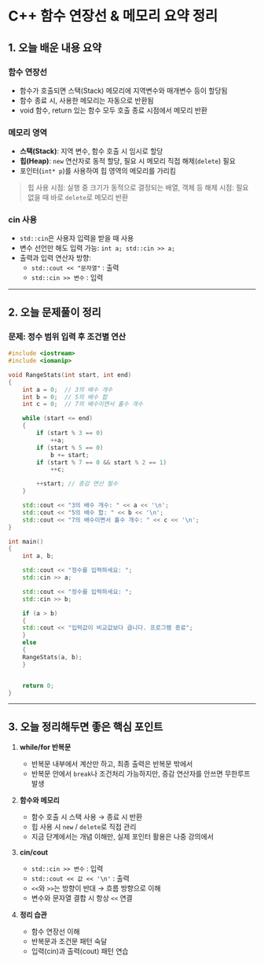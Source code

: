 # C++ 함수 연장선 & 메모리 요약 정리

## 1. 오늘 배운 내용 요약

### 함수 연장선
- 함수가 호출되면 스택(Stack) 메모리에 지역변수와 매개변수 등이 할당됨
- 함수 종료 시, 사용한 메모리는 자동으로 반환됨
- void 함수, return 있는 함수 모두 호출 종료 시점에서 메모리 반환

### 메모리 영역
- **스택(Stack)**: 지역 변수, 함수 호출 시 임시로 할당
- **힙(Heap)**: `new` 연산자로 동적 할당, 필요 시 메모리 직접 해제(`delete`) 필요
- 포인터(`int* p`)를 사용하여 힙 영역의 메모리를 가리킴

> 힙 사용 시점: 실행 중 크기가 동적으로 결정되는 배열, 객체 등
> 해제 시점: 필요 없을 때 바로 `delete`로 메모리 반환

### cin 사용
- `std::cin`은 사용자 입력을 받을 때 사용
- 변수 선언만 해도 입력 가능: `int a; std::cin >> a;`
- 출력과 입력 연산자 방향:
  - `std::cout << "문자열"` : 출력
  - `std::cin >> 변수` : 입력

---

## 2. 오늘 문제풀이 정리

### 문제: 정수 범위 입력 후 조건별 연산

```cpp
#include <iostream>
#include <iomanip>

void RangeStats(int start, int end)
{
    int a = 0;  // 3의 배수 개수
    int b = 0;  // 5의 배수 합
    int c = 0;  // 7의 배수이면서 홀수 개수

    while (start <= end)
    {
        if (start % 3 == 0)
            ++a;
        if (start % 5 == 0)
            b += start;
        if (start % 7 == 0 && start % 2 == 1)
            ++c;

        ++start; // 증감 연산 필수
    }

    std::cout << "3의 배수 개수: " << a << '\n';
    std::cout << "5의 배수 합: " << b << '\n';
    std::cout << "7의 배수이면서 홀수 개수: " << c << '\n';
}

int main()
{
    int a, b;

    std::cout << "정수를 입력하세요: ";
    std::cin >> a;

    std::cout << "정수를 입력하세요: ";
    std::cin >> b;

    if (a > b)
    {
    std::cout << "입력값이 비교값보다 큽니다. 프로그램 종료"; 
    }
    else
    {
    RangeStats(a, b);
    }


    return 0;
}
```

---

## 3. 오늘 정리해두면 좋은 핵심 포인트

1. **while/for 반복문**
   - 반복문 내부에서 계산만 하고, 최종 출력은 반복문 밖에서
   - 반복문 안에서 `break`나 조건처리 가능하지만, 증감 연산자를 안쓰면 무한루프 발생

2. **함수와 메모리**
   - 함수 호출 시 스택 사용 → 종료 시 반환
   - 힙 사용 시 `new` / `delete`로 직접 관리
   - 지금 단계에서는 개념 이해만, 실제 포인터 활용은 나중 강의에서

3. **cin/cout**
   - `std::cin >> 변수` : 입력
   - `std::cout << 값 << '\n'` : 출력
   - `<<`와 `>>`는 방향이 반대 → 흐름 방향으로 이해
   - 변수와 문자열 결합 시 항상 `<<` 연결

4. **정리 습관**
   - 함수 연장선 이해
   - 반복문과 조건문 패턴 숙달
   - 입력(cin)과 출력(cout) 패턴 연습

